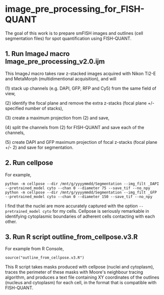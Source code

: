 # image_pre_processing_for_FISH-QUANT

The goal of this work is to prepare smFISH images and outlines (cell segmentation files) for spot quantification using FISH-QUANT.

## 1. Run ImageJ macro Image_pre_processing_v2.0.ijm

This ImageJ macro takes raw z-stacked images acquired with Nikon Ti2-E and MetaMorph (multidimentional acquisition), and will

(1) stack up channels (e.g. DAPI, GFP, RFP and Cy5) from the same field of view,

(2) identify the focal plane and remove the extra z-stacks (focal plane +/- specified number of stacks),

(3) create a maximum projection from (2) and save,

(4) split the channels from (2) for FISH-QUANT and save each of the channels,

(5) create DAPI and GFP maximum projection of focal z-stacks (focal plane +/- 2) and save for segmentation.

## 2. Run cellpose

For example,
```
python -m cellpose --dir /mnt/g/yyyymmdd/Segmentation --img_filt _DAPI --pretrained_model cyto --chan 0 --diameter 75 --save_tif --no_npy
python -m cellpose --dir /mnt/g/yyyymmdd/Segmentation --img_filt _GFP --pretrained_model cyto --chan 0 --diameter 150 --save_tif --no_npy
```
I find that the nuclei are more accurately captured with the option `--pretrained_model cyto` for my cells.  Cellpose is seriously remarkable in identifying cytoplasmic boundaries of adherent cells contacting with each other.

## 3. Run R script outline_from_cellpose.v3.R

For example from R Console,
```
source("outline_from_cellpose.v3.R")
```

This R script takes masks produced with cellpose (nuclei and cytoplasm), traces the perimeter of these masks with Moore's neighbour tracing algorithm, and produces a text file containing XY coordinates of the outlines (nucleus and cytoplasm) for each cell, in the format that is compatible with FISH-QUANT.  
